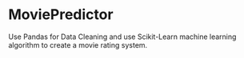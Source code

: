 # MoviePredictor
Use Pandas for Data Cleaning and use Scikit-Learn machine learning algorithm to create a movie rating system. 
